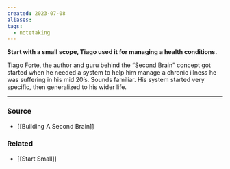 ```yaml
---
created: 2023-07-08
aliases: 
tags:
  - notetaking
---
```

**Start with a small scope, Tiago used it for managing a health conditions.**

Tiago Forte, the author and guru behind the “Second Brain” concept got started when he needed a system to help him manage a chronic illness he was suffering in his mid 20’s. Sounds familiar. His system started very specific, then generalized to his wider life.

---

### Source
- [[Building A Second Brain]]

### Related
- [[Start Small]]